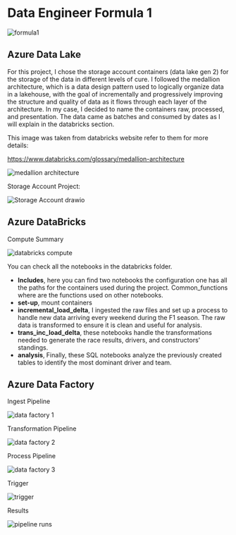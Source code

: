 # Data Engineer Formula 1

![formula1](https://github.com/anezm12/data-engineer-formula-1/assets/101163640/73d33416-5c71-430d-83c8-420f3a596ca1)


## Azure Data Lake

For this project, I chose the storage account containers (data lake gen 2) for the storage of the data in different levels of cure. I followed the medallion architecture, which is a data design pattern used to logically organize data in a lakehouse, with the goal of incrementally and progressively improving the structure and quality of data as it flows through each layer of the architecture. In my case, I decided to name the containers raw, processed, and presentation. The data came as batches and consumed by dates as I will explain in the databricks section.

This image was taken from databricks website refer to them for more details:

https://www.databricks.com/glossary/medallion-architecture

![medallion architecture](https://github.com/anezm12/data-engineer-formula-1/assets/101163640/6204da09-b4f4-4142-a6d9-4ec7253186ec)

Storage Account Project: 

![Storage Account drawio](https://github.com/anezm12/data-engineer-formula-1/assets/101163640/e21671b1-c47b-4427-9f09-6b92fdf1a039)


## Azure DataBricks

Compute Summary

![databricks compute](https://github.com/anezm12/data-engineer-formula-1/assets/101163640/fba87133-78bb-46ab-ae69-c9dbac3d22bb)

You can check all the notebooks in the databricks folder.


<ul>
  <li> <b>Includes</b>, here you can find two notebooks the configuration one has all the paths for the containers used during the project. Common_functions where are the functions used on other notebooks.</li>
  <li><b>set-up</b>, mount containers</li>
  <li><b>incremental_load_delta</b>, I ingested the raw files and set up a process to handle new data arriving every weekend during the F1 season. The raw data is transformed to ensure it is clean and useful for analysis.</li>
  <li><b>trans_inc_load_delta</b>, these notebooks handle the transformations needed to generate the race results, drivers, and constructors' standings. </li>
  <li><b>analysis</b>, Finally, these SQL notebooks analyze the previously created tables to identify the most dominant driver and team. </li>
</ul>

## Azure Data Factory

Ingest Pipeline

![data factory 1](https://github.com/anezm12/data-engineer-formula-1/assets/101163640/53bf2610-371a-4933-9f5c-382eb88edfca)

Transformation Pipeline

![data factory 2](https://github.com/anezm12/data-engineer-formula-1/assets/101163640/c920800a-d502-4883-b250-382c6cfb826c)

Process Pipeline

![data factory 3](https://github.com/anezm12/data-engineer-formula-1/assets/101163640/a1dc032b-86d5-4edc-a6a4-44a08f23163a)

Trigger

![trigger](https://github.com/anezm12/data-engineer-formula-1/assets/101163640/48ccd039-4a02-4206-8578-ae8fd7fe9327)

Results

![pipeline runs](https://github.com/anezm12/data-engineer-formula-1/assets/101163640/fd4ba4f5-5b0b-440a-8802-799c46aba03f)

